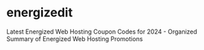 # energizedit
Latest Energized Web Hosting Coupon Codes for 2024 - Organized Summary of Energized Web Hosting Promotions
